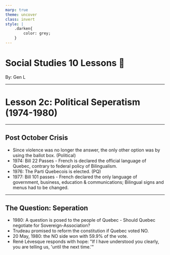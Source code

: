 ```yaml
---
marp: true
theme: uncover
class: invert
style: |
    .darken{
        color: grey;
    }
---
```


# <!--fit-->Social Studies 10 Lessons :book:

<span class="darken">By:</span> Gen L

<!--_footer: In partnership with Hyperion University, 2023-->

---
<!--paginate: true-->
# Lesson 2c: Political Seperatism (1974-1980)

---

## Post October Crisis

* Since violence was no longer the answer, the only other option was by using the ballot box. (Political)
* 1974: Bill 22 Passes - French is declared the official language of Quebec, contrary to federal policy of Bilingualism.
* 1976: The Parti Quebecois is elected. (PQ)
* 1977: Bill 101 passes - French declared the only language of government, business, education & communications; Bilingual signs and menus had to be changed.

---

## The Question: Seperation

* 1980: A question is posed to the people of Quebec - Should Quebec negotiate for Sovereign-Association?
* Trudeau promised to reform the constitution if Quebec voted NO.
* 20 May, 1980: the NO side won with 59.9% of the vote.
* René Lévesque responds with hope: "If I have understood you clearly, you are telling us, 'until the next time.'"
